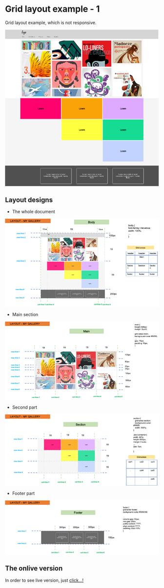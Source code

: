 # Grid layout example - 1

Grid layout example, which is not responsive.

![Desktop](./layout_images/desktop.png "desktop version")

## Layout designs

* The whole document

![Desktop](./layout_images/layout_body.png "desktop version")

* Main section

![Desktop](./layout_images/layout_main.png "desktop version")

* Second part

![Desktop](./layout_images/layout_section.png "desktop version")

* Footer part

![Desktop](./layout_images/layout_footer.png "desktop version")

## The onlive version

In order to see live version, just [click...!](https://hsnakk.github.io/grid_layout-1/)